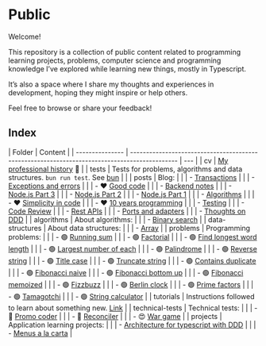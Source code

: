 # Public

Welcome!

This repository is a collection of public content related to programming learning projects, problems, computer science and programming knowledge I’ve explored while learning new things, mostly in Typescript.

It’s also a space where I share my thoughts and experiences in development, hoping they might inspire or help others.

Feel free to browse or share your feedback!

## Index

| Folder          | Content                                                                                       |
| --------------- | --------------------------------------------------------------------------------------------- | --- |
| cv              | [My professional history](cv/README.md) 💼                                                    |
| tests           | Tests for problems, algorithms and data structures. `bun run test`. See [bun](https://bun.sh) |     |
| posts           | Blog:                                                                                         |
|                 | - [Transactions](posts/2024-09-09-transactions.md)                                            |
|                 | - [Exceptions and errors](posts/2024-08-26-exceptions-and-errors.md)                          |
|                 | - ❤️ [Good code](posts/2023-09-14-good-code.md)                                               |
|                 | - [Backend notes](posts/2023-07-28-backend-notes.md)                                          |
|                 | - [Node.js Part 3](posts/2023-07-14-node-js-3.md)                                             |
|                 | - [Node.js Part 2](posts/2023-07-11-node-js-2.md)                                             |
|                 | - [Node.js Part 1](posts/2023-07-10-node-js-1.md)                                             |
|                 | - [Algorithms](posts/2023-01-03-algorithms.md)                                                |
|                 | - ❤️ [Simplicity in code](posts/2022-11-10-simplicity-in-code.md)                             |
|                 | - ❤️ [10 years programming](posts/2022-11-04-ten-years-programming.md)                        |
|                 | - [Testing](posts/2020-02-21-testing.md)                                                      |
|                 | - [Code Review](posts/2019-03-25-code-review.md)                                              |
|                 | - [Rest APIs](posts/2017-05-20-rest-apis.md)                                                  |
|                 | - [Ports and adapters](posts/2016-06-06-ports-and-adapters.md)                                |
|                 | - [Thoughts on DDD](posts/2016-05-25-thoughts-on-ddd.md)                                      |
| algorithms      | About algorithms:                                                                             |
|                 | - [Binary search](algorithms/binary_search.ts)                                                |
| data-structures | About data structures:                                                                        |
|                 | - [Array](data-structures/array.ts)                                                           |
| problems        | Programming problems:                                                                         |
|                 | - 🟢 [Running sum](problems/easy/running_sum.ts)                                              |
|                 | - 🟢 [Factorial](problems/easy/factorial.ts)                                                  |
|                 | - 🟢 [Find longest word length](problems/easy/find_longest_word_length.ts)                    |
|                 | - 🟢 [Largest number of each](problems/easy/largest_number_of_each.ts)                        |
|                 | - 🟢 [Palindrome](problems/easy/palindrome.ts)                                                |
|                 | - 🟢 [Reverse string](problems/easy/reverse_string.ts)                                        |
|                 | - 🟢 [Title case](problems/easy/title_case.ts)                                                |
|                 | - 🟢 [Truncate string](problems/easy/truncate_string.ts)                                      |
|                 | - 🟢 [Contains duplicate](problems/easy/contains_duplicate.ts)                                |
|                 | - 🟢 [Fibonacci naive](problems/easy/fibonacci_naive.ts)                                      |
|                 | - 🟢 [Fibonacci bottom up](problems/easy/fibonacci_bottom_up.ts)                              |
|                 | - 🟢 [Fibonacci memoized](problems/easy/fibonacci_memoized.ts)                                |
|                 | - 🟢 [Fizzbuzz](problems/easy/fizzbuzz.ts)                                                    |
|                 | - 🟢 [Berlin clock](problems/easy/berlin_clock.ts)                                            |
|                 | - 🟢 [Prime factors](problems/easy/prime_factors.ts)                                          |
|                 | - 🟢 [Tamagotchi](problems/easy/tamagotchi.ts)                                                |
|                 | - 🟢 [String calculator](problems/easy/string_calculator.ts)                                  |
| tutorials       | Instructions followed to learn about something new. [Link](tutorials/README.md)               |
| technical-tests | Technical tests:                                                                              |
|                 | - 😤 [Promo coder](technical-tests/promo-coder/README.md)                                     |
|                 | - 🙂 [Reconciler](technical-tests/reconciler/README.md)                                       |
|                 | - 😍 [War game](technical-tests/war-game/README.md)                                           |
| projects        | Application learning projects:                                                                |
|                 | - [Architecture for typescript with DDD](projects/architecture-ts-ddd/README.md)              |
|                 | - [Menus a la carta](projects/menus-a-la-carta/README.md)                                     |
